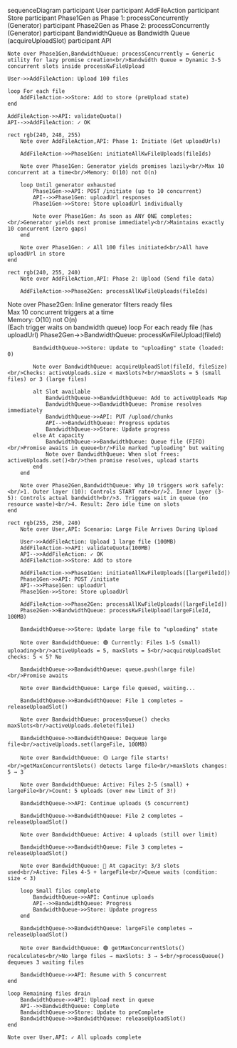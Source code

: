 sequenceDiagram
    participant User
    participant AddFileAction
    participant Store
    participant Phase1Gen as Phase 1: processConcurrently<br/>(Generator)
    participant Phase2Gen as Phase 2: processConcurrently<br/>(Generator)
    participant BandwidthQueue as Bandwidth Queue<br/>(acquireUploadSlot)
    participant API

    Note over Phase1Gen,BandwidthQueue: processConcurrently = Generic utility for lazy promise creation<br/>Bandwidth Queue = Dynamic 3-5 concurrent slots inside processKwFileUpload

    User->>AddFileAction: Upload 100 files

    loop For each file
        AddFileAction->>Store: Add to store (preUpload state)
    end

    AddFileAction->>API: validateQuota()
    API-->>AddFileAction: ✓ OK

    rect rgb(240, 248, 255)
        Note over AddFileAction,API: Phase 1: Initiate (Get uploadUrls)

        AddFileAction->>Phase1Gen: initiateAllKwFileUploads(fileIds)

        Note over Phase1Gen: Generator yields promises lazily<br/>Max 10 concurrent at a time<br/>Memory: O(10) not O(n)

        loop Until generator exhausted
            Phase1Gen->>API: POST /initiate (up to 10 concurrent)
            API-->>Phase1Gen: uploadUrl responses
            Phase1Gen->>Store: Store uploadUrl individually

            Note over Phase1Gen: As soon as ANY ONE completes:<br/>Generator yields next promise immediately<br/>Maintains exactly 10 concurrent (zero gaps)
        end

        Note over Phase1Gen: ✓ All 100 files initiated<br/>All have uploadUrl in store
    end

    rect rgb(240, 255, 240)
        Note over AddFileAction,API: Phase 2: Upload (Send file data)

        AddFileAction->>Phase2Gen: processAllKwFileUploads(fileIds)

Note over Phase2Gen: Inline generator filters ready files<br/>Max 10 concurrent triggers at a time<br/>Memory: O(10) not O(n)<br/>(Each trigger waits on bandwidth queue)
        loop For each ready file (has uploadUrl)
            Phase2Gen->>BandwidthQueue: processKwFileUpload(fileId)

            BandwidthQueue->>Store: Update to "uploading" state (loaded: 0)

            Note over BandwidthQueue: acquireUploadSlot(fileId, fileSize)<br/>Checks: activeUploads.size < maxSlots?<br/>maxSlots = 5 (small files) or 3 (large files)

            alt Slot available
                BandwidthQueue->>BandwidthQueue: Add to activeUploads Map
                BandwidthQueue->>BandwidthQueue: Promise resolves immediately
                BandwidthQueue->>API: PUT /upload/chunks
                API-->>BandwidthQueue: Progress updates
                BandwidthQueue->>Store: Update progress
            else At capacity
                BandwidthQueue->>BandwidthQueue: Queue file (FIFO)<br/>Promise awaits in queue<br/>File marked "uploading" but waiting
                Note over BandwidthQueue: When slot frees: activeUploads.set()<br/>then promise resolves, upload starts
            end
        end

        Note over Phase2Gen,BandwidthQueue: Why 10 triggers work safely:<br/>1. Outer layer (10): Controls START rate<br/>2. Inner layer (3-5): Controls actual bandwidth<br/>3. Triggers wait in queue (no resource waste)<br/>4. Result: Zero idle time on slots
    end

    rect rgb(255, 250, 240)
        Note over User,API: Scenario: Large File Arrives During Upload

        User->>AddFileAction: Upload 1 large file (100MB)
        AddFileAction->>API: validateQuota(100MB)
        API-->>AddFileAction: ✓ OK
        AddFileAction->>Store: Add to store

        AddFileAction->>Phase1Gen: initiateAllKwFileUploads([largeFileId])
        Phase1Gen->>API: POST /initiate
        API-->>Phase1Gen: uploadUrl
        Phase1Gen->>Store: Store uploadUrl

        AddFileAction->>Phase2Gen: processAllKwFileUploads([largeFileId])
        Phase2Gen->>BandwidthQueue: processKwFileUpload(largeFileId, 100MB)

        BandwidthQueue->>Store: Update large file to "uploading" state

        Note over BandwidthQueue: 🟢 Currently: Files 1-5 (small) uploading<br/>activeUploads = 5, maxSlots = 5<br/>acquireUploadSlot checks: 5 < 5? No

        BandwidthQueue->>BandwidthQueue: queue.push(large file)<br/>Promise awaits

        Note over BandwidthQueue: Large file queued, waiting...

        BandwidthQueue->>BandwidthQueue: File 1 completes → releaseUploadSlot()

        Note over BandwidthQueue: processQueue() checks maxSlots<br/>activeUploads.delete(file1)

        BandwidthQueue->>BandwidthQueue: Dequeue large file<br/>activeUploads.set(largeFile, 100MB)

        Note over BandwidthQueue: 🟡 Large file starts!<br/>getMaxConcurrentSlots() detects large file<br/>maxSlots changes: 5 → 3

        Note over BandwidthQueue: Active: Files 2-5 (small) + largeFile<br/>Count: 5 uploads (over new limit of 3!)

        BandwidthQueue->>API: Continue uploads (5 concurrent)

        BandwidthQueue->>BandwidthQueue: File 2 completes → releaseUploadSlot()

        Note over BandwidthQueue: Active: 4 uploads (still over limit)

        BandwidthQueue->>BandwidthQueue: File 3 completes → releaseUploadSlot()

        Note over BandwidthQueue: 🔴 At capacity: 3/3 slots used<br/>Active: Files 4-5 + largeFile<br/>Queue waits (condition: size < 3)

        loop Small files complete
            BandwidthQueue->>API: Continue uploads
            API-->>BandwidthQueue: Progress
            BandwidthQueue->>Store: Update progress
        end

        BandwidthQueue->>BandwidthQueue: largeFile completes → releaseUploadSlot()

        Note over BandwidthQueue: 🟢 getMaxConcurrentSlots() recalculates<br/>No large files → maxSlots: 3 → 5<br/>processQueue() dequeues 3 waiting files

        BandwidthQueue->>API: Resume with 5 concurrent
    end

    loop Remaining files drain
        BandwidthQueue->>API: Upload next in queue
        API-->>BandwidthQueue: Complete
        BandwidthQueue->>Store: Update to preComplete
        BandwidthQueue->>BandwidthQueue: releaseUploadSlot()
    end

    Note over User,API: ✓ All uploads complete

